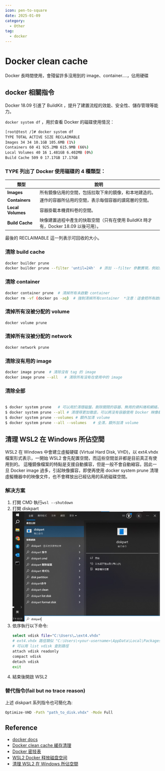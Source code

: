 ```yaml
---
icon: pen-to-square
date: 2025-01-09
category:
  - Other
tag:
  - docker
---
```


# Docker clean cache

Docker 長時間使用，會殘留許多沒用到的 image、container....，佔用硬碟

## docker 相關指令

Docker 18.09 引進了 BuildKit ，提升了建置流程的效能、安全性、儲存管理等能力。

`docker system df` ，用於查看 Docker 的磁碟使用情況：

```sh
[root@test /]# docker system df
TYPE TOTAL ACTIVE SIZE RECLAIMABLE
Images 34 34 10.1GB 105.6MB (1%)
Containers 60 41 925.2MB 615.9MB (66%)
Local Volumes 40 16 1.481GB 6.402MB (0%)
Build Cache 509 0 17.17GB 17.17GB
```

### TYPE 列出了 Docker 使用磁碟的 4 種類型：

| **類型**          | **說明**                                                                            |
| ----------------- | ----------------------------------------------------------------------------------- |
| **Images**        | 所有鏡像佔用的空間，包括拉取下來的鏡像，和本地建造的。                              |
| **Containers**    | 運作的容器所佔用的空間，表示每個容器的讀寫層的空間。                                |
| **Local Volumes** | 容器掛載本機資料卷的空間。                                                          |
| **Build Cache**   | 映像建置過程中產生的快取空間（只有在使用 BuildKit 時才有，Docker 18.09 以後可用）。 |

最後的 RECLAIMABLE 這一列表示可回收的大小。

### 清除 build cache

```sh
docker builder prune
docker builder prune --filter 'until=24h'  # 添加 --filter 參數實現，例如保留最近 1 天的快取範例命令如下
```

### 清除 container

```sh
docker container prune  # 清掉所有未啟動 container
docker rm -vf (docker ps -aq)  # 強制清掉所有container  *注意：這會把所有啟動中的 container 與 volume 全部清除
```

### 清掉所有沒被分配的 volume

```sh
docker volume prune
```

### 清掉所有沒被分配的 network

```sh
docker network prune
```

### 清除沒有用的 image

```sh
docker image prune  # 清除沒有 tag 的 image
docker image prune --all   # 清除所有沒有在使用中的 image
```

### 清除全部

```sh

$ docker system prune   # 可以用於清理磁盤，刪除關閉的容器、無用的資料捲和網絡，以及 dangling 映像（即無 tag 的映像）。
$ docker system prune --all # 清理得更加徹底，可以將沒有容器使用 Docker 映像都刪除
$ docker system prune --volumes # 額外加清 volume
$ docker system prune --all --volumes   # 全清，額外加清 volume
```

## 清理 WSL2 在 Windows 所佔空間

WSL2 在 Windows 中會建立虛擬硬碟 (Virtual Hard Disk, VHD)，以 ext4.vhdx 檔案形式表示，一開始 WSL2 會先配置空間，而這些空間並非都是目前真正有使用到的。
這種鏡像檔案的特點是支援自動擴容，但是一般不會自動縮容。因此一旦 Docker image 過多，引起映像擴容，即使再使用 docker system prune 清理虛擬機器中的映像文件，也不會釋放出已經佔用的系統磁碟空間。

### 解决方案

1. 打開 CMD 執行`wsl --shutdown`
1. 打開 diskpart
   ![diskpart](./image/docker-clean-cachediskpart.jpg)
1. 依序執行以下命令:
   ```sh
   select vdisk file="C:\Users\…\ext4.vhdx"
   # ext4.vhdx 路徑類似 "C:\Users\<your-username>\AppData\Local\Packages\CanonicalGroupLimited.Ubuntu20.04onWindows_79rhkp1fndgsc\LocalState\ext4.vhdx"
   # 可以用 list vdisk 查到路徑
   attach vdisk readonly
   compact vdisk
   detach vdisk
   exit
   ```
1. 結束後開啟 WSL2

### 替代指令(fail but no trace reason)

上述 diskpart 系列指令也可簡化為:

```sh
Optimize-VHD -Path "path_to_disk.vhdx" -Mode Full
```

## Reference

- [docker docs](https://docs.docker.com/reference/cli/docker/builder/prune/)
- [Docker clean cache 緩存清理](https://blog.51cto.com/u_1472521/5981360)
- [Docker 密技表](https://mileschou.me/docker/cheatsheet/)
- [WSL2 Docker 释放磁盘空间](https://gist.github.com/banyudu/af131c7bb681e8a80b5cbe2047e62d4c)
- [清理 WSL2 在 Windows 所佔空間](https://hackmd.io/@WhitePen/ryphv-Rni)
